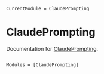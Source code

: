 ```@meta
CurrentModule = ClaudePrompting
```

# ClaudePrompting

Documentation for [ClaudePrompting](https://github.com/Kwang-Seuk/ClaudePrompting.jl).

```@index
```

```@autodocs
Modules = [ClaudePrompting]
```
